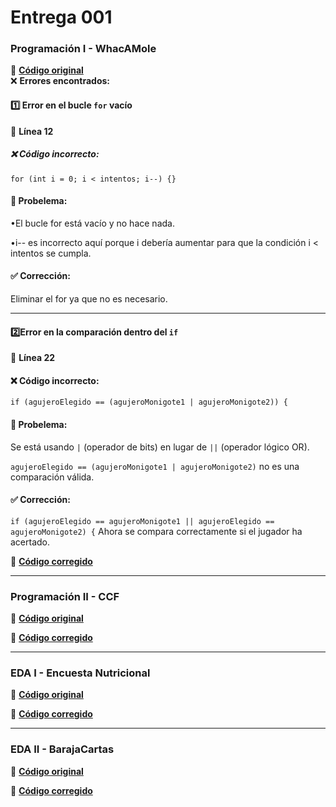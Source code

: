 # Entrega 001



### **Programación I - WhacAMole**
📌 **[Código original](https://github.com/lydiaa-gr/23-24-prg1/blob/main/entregas/garciaLydia/reto010/Whac/A/Mole.java)**  
❌ **Errores encontrados:**
#### 1️⃣ **Error en el bucle `for` vacío**
📍 **Línea 12**
##### ❌ **Código incorrecto:**
`for (int i = 0; i < intentos; i--) {}`
#### 🔴 **Probelema:**
•El bucle for está vacío y no hace nada.

•i-- es incorrecto aquí porque i debería aumentar para que la condición i < intentos se cumpla.
#### ✅ **Corrección:**
Eliminar el for ya que no es necesario.

___
#### 2️⃣**Error en la comparación dentro del `if`**
📍 **Línea 22**
#### ❌ **Código incorrecto:**
`if (agujeroElegido == (agujeroMonigote1 | agujeroMonigote2)) {`
#### 🔴 **Probelema:**
Se está usando `|` (operador de bits) en lugar de `||` (operador lógico OR).

`agujeroElegido == (agujeroMonigote1 | agujeroMonigote2)` no es una comparación válida.
#### ✅ **Corrección:**
`if (agujeroElegido == agujeroMonigote1 || agujeroElegido == agujeroMonigote2) {`
Ahora se compara correctamente si el jugador ha acertado.

🔗 **[Código corregido]()**

---

### **Programación II - CCF**
📌 **[Código original](https://github.com/lydiaa-gr/23-24-prg2/tree/main/entregas/garciaLydia/Carrefour)**  


🔗 **[Código corregido]()**

---

### **EDA I - Encuesta Nutricional**
📌 **[Código original](https://github.com/lydiaa-gr/23-24-eda1/tree/main/entregas/garciaLydia/reto007)**  

🔗 **[Código corregido]()**

---

### **EDA II - BarajaCartas**
📌 **[Código original](https://github.com/lydiaa-gr/23-24-eda2/tree/main/entregas/garciaLydia/reto007)**  


🔗 **[Código corregido]()**  